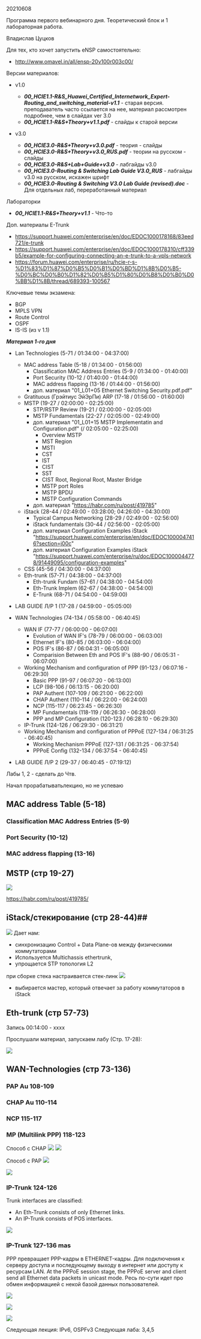20210608

Программа первого вебинарного дня. Теоретический блок и 1 лабораторная работа.

Владислав Цуцков

Для тех, кто хочет запустить eNSP самостоятельно:
- http://www.omavel.in/all/ensp-20v100r003c00/

Версии материалов:
- v1.0
   - ___00_HCIE1.1-R&S_Huawei_Certified_Internetwork_Expert-Routing_and_switching_material-v1.1___ - старая версия. преподаватель часто ссылается на нее, материал рассмотрен подробнее, чем в слайдах ver 3.0
   - ___00_HCIE1.1-R&S+Theory+v1.1.pdf___ - слайды к старой версии

- v3.0
   - ___00_HCIE3.0-R&S+Theory+v3.0.pdf___ - теория - слайды
   - ___00_HCIE3.0-R&S+Theory+v3.0_RUS.pdf___ - теории на русском - слайды
   - ___00_HCIE3.0-R&S+Lab+Guide+v3.0___ - лабгайды v3.0
   - ___00_HCIE3.0-Routing & Switching Lab Guide V3.0_RUS___ - лабгайды v3.0 на русском, искажен шрифт
   - ___00_HCIE3.0-Routing & Switching V3.0 Lab Guide (revised).doc___ - Для отдельных лаб, переработанный материал


Лабораторки 



- ___00_HCIE1.1-R&S+Theory+v1.1___ - Что-то 

Доп. материалы E-Trunk
- https://support.huawei.com/enterprise/en/doc/EDOC1000178168/83eed721/e-trunk
- https://support.huawei.com/enterprise/en/doc/EDOC1000178310/cff339b5/example-for-configuring-connecting-an-e-trunk-to-a-vpls-network
- https://forum.huawei.com/enterprise/ru/hcie-r-s-%D1%83%D1%87%D0%B5%D0%B1%D0%BD%D1%8B%D0%B5-%D0%BC%D0%B0%D1%82%D0%B5%D1%80%D0%B8%D0%B0%D0%BB%D1%8B/thread/689393-100567


Ключевые темы экзамена:
- BGP
- MPLS VPN
- Route Control
- OSPF
- IS-IS (из v 1.1)

___Материал 1-го дня___ 
- Lan Technologies (5-71 / 01:34:00 - 04:37:00)
   - MAC address Table (5-18 / 01:34:00 - 01:56:00)
      - Classification MAC Address Entries (5-9 / 01:34:00 - 01:40:00)
      - Port Security (10-12 / 01:40:00 - 01:44:00)
      - MAC address flapping (13-16 / 01:44:00 - 01:56:00)
      - доп. материал "01_L01+05 Ethernet Switching Security.pdf.pdf"
   - Gratituous (Грэйтиус ЭйЭрПи) ARP (17-18 / 01:56:00 - 01:60:00)
   - MSTP (19-27 / 02:00:00 - 02:25:00)
      - STP/RSTP Review (19-21 / 02:00:00 - 02:05:00)
      - MSTP Fundamentals (22-27 / 02:05:00 - 02:49:00)
      - доп. материал "01_L01+15 MSTP Implementatin and Configuration.pdf" (/ 02:05:00 - 02:25:00)
         - Overview MSTP
         - MST Region
         - MSTI
         - CST
         - IST
         - CIST
         - SST
         - CIST Root, Regional Root, Master Bridge
         - MSTP port Roles
         - MSTP BPDU
         - MSTP Configuration Commands
      - доп. материал "https://habr.com/ru/post/419785"
   - iStack (28-44 / 02:49:00 - 03:28:00; 04:26:00 - 04:30:00)
      - Typical Campus Networking (28-29  / 02:49:00 - 02:56:00)
      - iStack fundamentals (30-44 / 02:56:00 - 02:05:00)
      - доп. материал Configuration Examples iStack "https://support.huawei.com/enterprise/en/doc/EDOC1000047416?section=j00c"
      - доп. материал Configuration Examples iStack "https://support.huawei.com/enterprise/ru/doc/EDOC1000044778/91449095/configuration-examples"
   - CSS (45-56 / 04:30:00 - 04:37:00)
   - Eth-trunk (57-71 / 04:38:00 - 04:37:00) 
      - Eth-trunk Fundam (57-61 / 04:38:00 - 04:54:00)
      - Eth-Trunk Implem (62-67 / 04:38:00 - 04:54:00)
      - E-Trunk (68-71 / 04:54:00 - 04:59:00)
- LAB GUIDE Л/Р 1 (17-28 / 04:59:00 - 05:05:00) 

- WAN Technologies (74-134 / 05:58:00 - 06:40:45)
   - WAN IF (77-77 / 06:00:00 - 06:07:00)
      - Evolution of WAN IF's (78-79 / 06:00:00 - 06:03:00)
      - Ethernet IF's (80-85 / 06:03:00 - 06:04:00)
      - POS IF's (86-87 / 06:04:31 - 06:05:00)
      - Comparision Between Eth and POS IF's (88-90 / 06:05:31 - 06:07:00)
   - Working Mechanism and configuration of PPP (91-123 / 06:07:16 - 06:29:30)
      - Basic PPP (91-97 / 06:07:20 - 06:13:00)
      - LCP (98-106 / 06:13:15 - 06:20:00)
      - PAP Authent (107-109 / 06:21:00 - 06:22:00)
      - CHAP Authent (110-114 / 06:22:00 - 06:24:00)
      - NCP (115-117 / 06:23:45 - 06:26:30)
      - MP Fundamentals (118-119 / 06:26:30 - 06:28:00)
      - PPP and MP Configuration (120-123 / 06:28:10 - 06:29:30)
   - IP-Trunk (124-126 / 06:29:30 - 06:31:21)
   - Working Mechanism and configuration of PPPoE (127-134 / 06:31:25 - 06:40:45)
      - Working Mechanism PPPoE (127-131 / 06:31:25 - 06:37:54)
      - PPPoE Config (132-134 / 06:37:54 - 06:40:45)
- LAB GUIDE Л/Р 2 (29-37 / 06:40:45 - 07:19:12) 

Лабы 1, 2 - сделать до Чтв.

Начал прорабатыватьлекцию, но не успеваю
## MAC address Table (5-18) ##
### Classification MAC Address Entries (5-9) ###
### Port Security (10-12) ###
### MAC address flapping (13-16) ###

## MSTP (стр 19-27) ## 

![](pictures/10.jpg)

https://habr.com/ru/post/419785/


## iStack/стекирование (стр 28-44)##

![](pictures/11.jpg)
Дает нам:
- синхронизацию Control + Data Plane-ов между физическими коммутаторами
- Используется Multichassis ethertrunk, 
- упрощается STP топология L2

при сборке стека настраивается стек-линк
![](pictures/12.jpg)
- выбирается мастер, который отвечает за работу коммутаторов в iStack

## Eth-trunk  (стр 57-73) ##
Запись 00:14:00 - xxxx

Прослушали материал, запускаем лабу (Стр. 17-28):

![](pictures/13.jpg)

## WAN-Technologies (стр 73-136) ##
### PAP Au 108-109 ###
### CHAP Au 110-114 ###
### NCP 115-117 ###
### MP (Multilink PPP) 118-123 ###

Способ с CHAP
![](pictures/15.jpg)
![](pictures/16.jpg)

Способ с PAP
![](pictures/17.jpg)

![](pictures/18.jpg)

### IP-Trunk 124-126 ###
Trunk interfaces are classified:
- An Eth-Trunk consists of only Ethernet links.
- An IP-Trunk consists of POS interfaces.

![](pictures/19.jpg)

### IP-Trunk 127-136 mas ###
PPP превращает PPP-кадры в ETHERNET-кадры. Для подключения к серверу доступа и последующему выходу в интернет или доступу к ресурсам LAN. At the PPPoE session stage, the PPPoE server and client send all Ethernet data packets in unicast mode. Ресь по-сути идет про обмен информацией с некой базой данных пользователей.

![](pictures/20.jpg)

![](pictures/21.jpg)

![](pictures/22.jpg)






Следующая лекция: IPv6, OSPFv3
Следующая лаба: 3,4,5